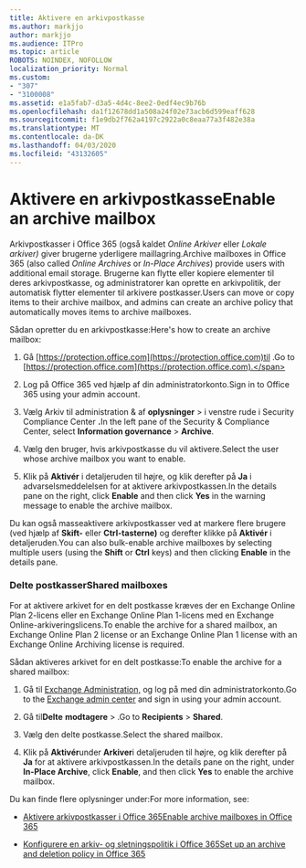 ```yaml
---
title: Aktivere en arkivpostkasse
ms.author: markjjo
author: markjjo
ms.audience: ITPro
ms.topic: article
ROBOTS: NOINDEX, NOFOLLOW
localization_priority: Normal
ms.custom:
- "307"
- "3100008"
ms.assetid: e1a5fab7-d3a5-4d4c-8ee2-0edf4ec9b76b
ms.openlocfilehash: da1f12678dd1a508a24f02e73acb6d599eaff628
ms.sourcegitcommit: f1e9db2f762a4197c2922a0c8eaa77a3f482e38a
ms.translationtype: MT
ms.contentlocale: da-DK
ms.lasthandoff: 04/03/2020
ms.locfileid: "43132605"
---
```

# <a name="enable-an-archive-mailbox"></a><span data-ttu-id="562e4-102">Aktivere en arkivpostkasse</span><span class="sxs-lookup"><span data-stu-id="562e4-102">Enable an archive mailbox</span></span>

<span data-ttu-id="562e4-103">Arkivpostkasser i Office 365 (også kaldet *Online Arkiver* eller *Lokale arkiver)* giver brugerne yderligere maillagring.</span><span class="sxs-lookup"><span data-stu-id="562e4-103">Archive mailboxes in Office 365 (also called *Online Archives* or *In-Place Archives*) provide users with additional email storage.</span></span> <span data-ttu-id="562e4-104">Brugerne kan flytte eller kopiere elementer til deres arkivpostkasse, og administratorer kan oprette en arkivpolitik, der automatisk flytter elementer til arkivere postkasser.</span><span class="sxs-lookup"><span data-stu-id="562e4-104">Users can move or copy items to their archive mailbox, and admins can create an archive policy that automatically moves items to archive mailboxes.</span></span>
  
<span data-ttu-id="562e4-105">Sådan opretter du en arkivpostkasse:</span><span class="sxs-lookup"><span data-stu-id="562e4-105">Here's how to create an archive mailbox:</span></span>
  
1. <span data-ttu-id="562e4-106">Gå [https://protection.office.com](https://protection.office.com)til .</span><span class="sxs-lookup"><span data-stu-id="562e4-106">Go to [https://protection.office.com](https://protection.office.com).</span></span>

2. <span data-ttu-id="562e4-107">Log på Office 365 ved hjælp af din administratorkonto.</span><span class="sxs-lookup"><span data-stu-id="562e4-107">Sign in to Office 365 using your admin account.</span></span>

3. <span data-ttu-id="562e4-108">Vælg Arkiv til administration &amp; af **oplysninger** \> i venstre rude i Security Compliance Center **.**</span><span class="sxs-lookup"><span data-stu-id="562e4-108">In the left pane of the Security &amp; Compliance Center, select **Information governance** \> **Archive**.</span></span>

4. <span data-ttu-id="562e4-109">Vælg den bruger, hvis arkivpostkasse du vil aktivere.</span><span class="sxs-lookup"><span data-stu-id="562e4-109">Select the user whose archive mailbox you want to enable.</span></span>

5. <span data-ttu-id="562e4-110">Klik på **Aktivér** i detaljeruden til højre, og klik derefter på **Ja** i advarselsmeddelelsen for at aktivere arkivpostkassen.</span><span class="sxs-lookup"><span data-stu-id="562e4-110">In the details pane on the right, click **Enable** and then click **Yes** in the warning message to enable the archive mailbox.</span></span>

<span data-ttu-id="562e4-111">Du kan også masseaktivere arkivpostkasser ved at markere flere brugere (ved hjælp af **Skift-** eller **Ctrl-tasterne)** og derefter klikke på **Aktivér** i detaljeruden.</span><span class="sxs-lookup"><span data-stu-id="562e4-111">You can also bulk-enable archive mailboxes by selecting multiple users (using the **Shift** or **Ctrl** keys) and then clicking **Enable** in the details pane.</span></span>
  
### <a name="shared-mailboxes"></a><span data-ttu-id="562e4-112">Delte postkasser</span><span class="sxs-lookup"><span data-stu-id="562e4-112">Shared mailboxes</span></span>

<span data-ttu-id="562e4-113">For at aktivere arkivet for en delt postkasse kræves der en Exchange Online Plan 2-licens eller en Exchange Online Plan 1-licens med en Exchange Online-arkiveringslicens.</span><span class="sxs-lookup"><span data-stu-id="562e4-113">To enable the archive for a shared mailbox, an Exchange Online Plan 2 license or an Exchange Online Plan 1 license with an Exchange Online Archiving license is required.</span></span>  

<span data-ttu-id="562e4-114">Sådan aktiveres arkivet for en delt postkasse:</span><span class="sxs-lookup"><span data-stu-id="562e4-114">To enable the archive for a shared mailbox:</span></span>

1. <span data-ttu-id="562e4-115">Gå til [Exchange Administration,](https://outlook.office365.com/ecp) og log på med din administratorkonto.</span><span class="sxs-lookup"><span data-stu-id="562e4-115">Go to the [Exchange admin center](https://outlook.office365.com/ecp) and sign in using your admin account.</span></span>

2. <span data-ttu-id="562e4-116">Gå til**Delte** **modtagere** > .</span><span class="sxs-lookup"><span data-stu-id="562e4-116">Go to **Recipients** > **Shared**.</span></span>

3. <span data-ttu-id="562e4-117">Vælg den delte postkasse.</span><span class="sxs-lookup"><span data-stu-id="562e4-117">Select the shared mailbox.</span></span>

4. <span data-ttu-id="562e4-118">Klik på **Aktivér**under **Arkiver**i detaljeruden til højre, og klik derefter på **Ja** for at aktivere arkivpostkassen.</span><span class="sxs-lookup"><span data-stu-id="562e4-118">In the details pane on the right, under **In-Place Archive**, click **Enable**, and then click **Yes** to enable the archive mailbox.</span></span>

<span data-ttu-id="562e4-119">Du kan finde flere oplysninger under:</span><span class="sxs-lookup"><span data-stu-id="562e4-119">For more information, see:</span></span>
  
- [<span data-ttu-id="562e4-120">Aktivere arkivpostkasser i Office 365</span><span class="sxs-lookup"><span data-stu-id="562e4-120">Enable archive mailboxes in Office 365</span></span>](https://docs.microsoft.com/office365/securitycompliance/enable-archive-mailboxes)

- [<span data-ttu-id="562e4-121">Konfigurere en arkiv- og sletningspolitik i Office 365</span><span class="sxs-lookup"><span data-stu-id="562e4-121">Set up an archive and deletion policy in Office 365</span></span>](https://docs.microsoft.com//office365/securitycompliance/set-up-an-archive-and-deletion-policy-for-mailboxes)
